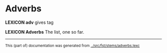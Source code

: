 # Adverbs

**LEXICON adv** gives tag

**LEXICON Adverbs** The list, one so far.
* * *
<small>This (part of) documentation was generated from [../src/fst/stems/adverbs.lexc](http://github.com/giellalt/lang-rmf/blob/main/../src/fst/stems/adverbs.lexc)</small>